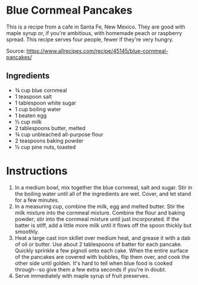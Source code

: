 # Blue Cornmeal Pancakes

This is a recipe from a cafe in Santa Fe, New Mexico. They are good with maple syrup or, if you're ambitious, with homemade peach or raspberry spread. This recipe serves four people, fewer if they're very hungry.

Source: https://www.allrecipes.com/recipe/45145/blue-cornmeal-pancakes/

## Ingredients

- ¾ cup blue cornmeal
- 1 teaspoon salt
- 1 tablespoon white sugar
- 1 cup boiling water
- 1 beaten egg
- ½ cup milk
- 2 tablespoons butter, melted
- ¾ cup unbleached all-purpose flour
- 2 teaspoons baking powder
- ½ cup pine nuts, toasted

# Instructions

1. In a medium bowl, mix together the blue cornmeal, salt and sugar. Stir in the boiling water until all of the ingredients are wet. Cover, and let stand for a few minutes.
2. In a measuring cup, combine the milk, egg and melted butter. Stir the milk mixture into the cornmeal mixture. Combine the flour and baking powder; stir into the cornmeal mixture until just incorporated. If the batter is stiff, add a little more milk until it flows off the spoon thickly but smoothly.
3. Heat a large cast iron skillet over medium heat, and grease it with a dab of oil or butter. Use about 2 tablespoons of batter for each pancake. Quickly sprinkle a few pignoli onto each cake. When the entire surface of the pancakes are covered with bubbles, flip them over, and cook the other side until golden. It's hard to tell when blue food is cooked through--so give them a few extra seconds if you're in doubt.
4. Serve immediately with maple syrup of fruit preserves.
